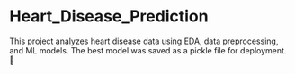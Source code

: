 # Heart_Disease_Prediction
This project analyzes heart disease data using EDA, data preprocessing, and ML models. The best model was saved as a pickle file for deployment. 🚀
